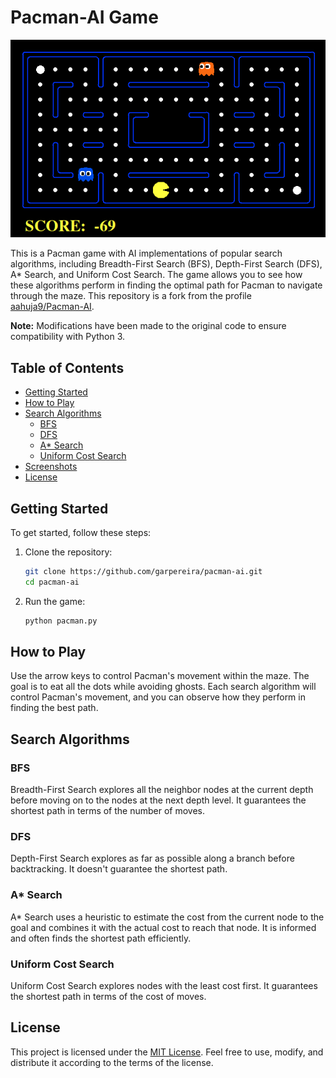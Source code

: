 # Pacman-AI Game

![Pacman-AI](/images/game_view.png)

This is a Pacman game with AI implementations of popular search algorithms, including Breadth-First Search (BFS), Depth-First Search (DFS), A* Search, and Uniform Cost Search. The game allows you to see how these algorithms perform in finding the optimal path for Pacman to navigate through the maze.
This repository is a fork from the profile [aahuja9/Pacman-AI](https://github.com/aahuja9/Pacman-AI).

**Note:** Modifications have been made to the original code to ensure compatibility with Python 3.

## Table of Contents
- [Getting Started](#getting-started)
- [How to Play](#how-to-play)
- [Search Algorithms](#search-algorithms)
  - [BFS](#bfs)
  - [DFS](#dfs)
  - [A* Search](#a-search)
  - [Uniform Cost Search](#uniform-cost-search)
- [Screenshots](#screenshots)
- [License](#license)

## Getting Started

To get started, follow these steps:

1. Clone the repository:
   ```bash
   git clone https://github.com/garpereira/pacman-ai.git
   cd pacman-ai
   ```

2. Run the game:
   ```bash
   python pacman.py
   ```

## How to Play

Use the arrow keys to control Pacman's movement within the maze. The goal is to eat all the dots while avoiding ghosts. Each search algorithm will control Pacman's movement, and you can observe how they perform in finding the best path.

## Search Algorithms

### BFS

Breadth-First Search explores all the neighbor nodes at the current depth before moving on to the nodes at the next depth level. It guarantees the shortest path in terms of the number of moves.

### DFS

Depth-First Search explores as far as possible along a branch before backtracking. It doesn't guarantee the shortest path.

### A* Search

A* Search uses a heuristic to estimate the cost from the current node to the goal and combines it with the actual cost to reach that node. It is informed and often finds the shortest path efficiently.

### Uniform Cost Search

Uniform Cost Search explores nodes with the least cost first. It guarantees the shortest path in terms of the cost of moves.

## License

This project is licensed under the [MIT License](LICENSE). Feel free to use, modify, and distribute it according to the terms of the license.